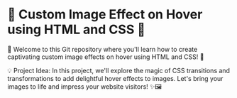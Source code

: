 # 📸 Custom Image Effect on Hover using HTML and CSS 🎨

🚀 Welcome to this Git repository where you'll learn how to create captivating custom image effects on hover using HTML and CSS! 🌟

💡 Project Idea: In this project, we'll explore the magic of CSS transitions and transformations to add delightful hover effects to images. Let's bring your images to life and impress your website visitors! ✨🖼️